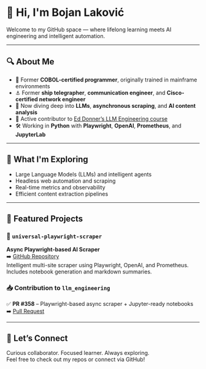 # 👋 Hi, I'm Bojan Laković

Welcome to my GitHub space — where lifelong learning meets AI engineering and intelligent automation.

---

## 🔍 About Me

- 💾 Former **COBOL-certified programmer**, originally trained in mainframe environments  
- ⚓ Former **ship telegrapher**, **communication engineer**, and **Cisco-certified network engineer**
- 🤖 Now diving deep into **LLMs**, **asynchronous scraping**, and **AI content analysis**
- 🧠 Active contributor to [Ed Donner’s LLM Engineering course](https://www.udemy.com/course/llm-engineering/)
- 🛠️ Working in **Python** with **Playwright**, **OpenAI**, **Prometheus**, and **JupyterLab**

---

## 🚀 What I'm Exploring

- Large Language Models (LLMs) and intelligent agents  
- Headless web automation and scraping  
- Real-time metrics and observability  
- Efficient content extraction pipelines  

---

## 🌟 Featured Projects

### 🔧 `universal-playwright-scraper`
**Async Playwright-based AI Scraper**  
➡️ [GitHub Repository](https://github.com/lakovicb/universal-playwright-scraper)  
Intelligent multi-site scraper using Playwright, OpenAI, and Prometheus. Includes notebook generation and markdown summaries.

### 📥 Contribution to `llm_engineering`  
✅ **PR #358** – Playwright-based async scraper + Jupyter-ready notebooks  
➡️ [Pull Request](https://github.com/ed-donner/llm_engineering/pull/358)

---

## 🤝 Let’s Connect

Curious collaborator. Focused learner. Always exploring.  
Feel free to check out my repos or connect via GitHub!
